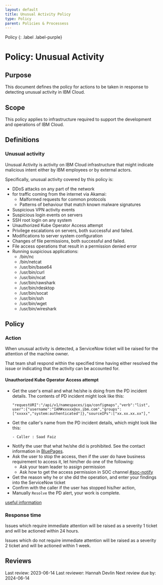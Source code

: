 ```yaml
---
layout: default
title: Unusual Activity Policy
type: Policy
parent: Policies & Processess
---
```


Policy
{: .label .label-purple}

# Policy: Unusual Activity

## Purpose

This document defines the policy for actions to be taken in response to detecting unusual activity in IBM Cloud.

## Scope

This policy applies to infrastructure required to support the development and operations of IBM Cloud.

## Definitions

### Unusual activity

Unusual Activity is activity on IBM Cloud infrastructure that might indicate malicious intent either by IBM employees or by external actors.

Specifically, unusual activity covered by this policy is:
* DDoS attacks on any part of the network
* for traffic coming from the internet via Akamai:
  * Malformed requests for common protocols
  * Patterns of behaviour that match known malware signatures
* Suspicious VPN activity events
* Suspicious login events on servers
* SSH root login on any system
* Unauthorized Kube Operator Access attempt
* Privilege escalations on servers, both successful and failed.
* Modifications to server system configuration
* Changes of file permissions, both successful and failed.
* File access operations that result in a permission denied error
* Running suspicious applications:
  * /bin/nc
  * /bin/netcat
  * /usr/bin/base64
  * /usr/bin/curl
  * /usr/bin/ncat
  * /usr/bin/rawshark
  * /usr/bin/rdesktop
  * /usr/bin/socat
  * /usr/bin/ssh
  * /usr/bin/wget
  * /usr/bin/wireshark

## Policy

### Action

When unusual activity is detected, a ServiceNow ticket will be raised for the attention of the machine owner.

That team shall respond within the specified time having either resolved the issue or indicating that the activity can be accounted for.

#### Unauthorized Kube Operator Access attempt

* Get the user's email and what he/she is doing from the PD incident details. The contents of PD incident might look like this:
   ~~~
   "requestURI":"/api/v1/namespaces/iqa/configmaps","verb":"list", user":{"username":"IAM#xxxxx@xx.ibm.com","groups":["xxxxx","system:authenticated"]},"sourceIPs":["xx.xx.xx.xx"],"
   ~~~
* Get the caller's name from the PD incident details, which might look like this:
   ~~~
   - Caller : Saad Faiz
   ~~~
* Notify the user that what he/she did is prohibited. See the contact information in [BluePages](https://w3.ibm.com/bluepages/).
* Ask the user to stop the access, then if the user do have business requirement to access it, let him/her do one of the following:
    - Ask your team leader to assign permission
    - Ask how to get the access permission in SOC channel [#soc-notify](https://ibm-cloudplatform.slack.com/messages/C4BHPCX89/) 
* Get the reason why he or she did the operation, and enter your findings into the ServiceNow ticket
* Confirm with the caller if the user has stopped his/her action, 
* Manually `Resolve` the PD alert, your work is complete.

[useful information](https://github.ibm.com/ibmcloud/ArmadaClusterSetupCLI/blob/master/troubleshooting.md#receiving-service-nowpager-duty-alerts-for-exec-actions-on-containers)
### Response time

Issues which require immediate attention will be raised as a severity 1 ticket and will be actioned within 24 hours.

Issues which do not require immediate attention will be raised as a severity 2 ticket and will be actioned within 1 week.

## Reviews

Last review: 2023-06-14 Last reviewer: Hannah Devlin Next review due by: 2024-06-14

